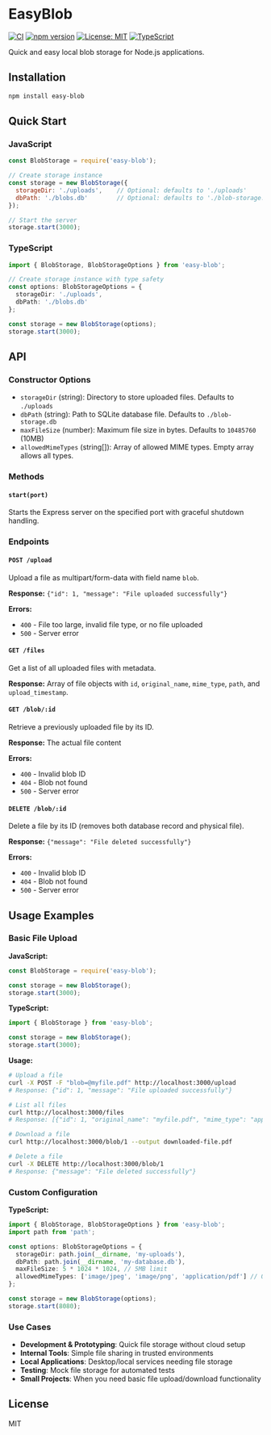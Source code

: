 # EasyBlob

[![CI](https://github.com/jesselpalmer/easy-blob/actions/workflows/ci.yml/badge.svg)](https://github.com/jesselpalmer/easy-blob/actions/workflows/ci.yml)
[![npm version](https://badge.fury.io/js/easy-blob.svg)](https://www.npmjs.com/package/easy-blob)
[![License: MIT](https://img.shields.io/badge/License-MIT-yellow.svg)](https://opensource.org/licenses/MIT)
[![TypeScript](https://img.shields.io/badge/TypeScript-Ready-blue.svg)](https://www.typescriptlang.org/)

Quick and easy local blob storage for Node.js applications.

## Installation

```bash
npm install easy-blob
```

## Quick Start

### JavaScript

```javascript
const BlobStorage = require('easy-blob');

// Create storage instance
const storage = new BlobStorage({
  storageDir: './uploads',    // Optional: defaults to './uploads'
  dbPath: './blobs.db'        // Optional: defaults to './blob-storage.db'
});

// Start the server
storage.start(3000);
```

### TypeScript

```typescript
import { BlobStorage, BlobStorageOptions } from 'easy-blob';

// Create storage instance with type safety
const options: BlobStorageOptions = {
  storageDir: './uploads',
  dbPath: './blobs.db'
};

const storage = new BlobStorage(options);
storage.start(3000);
```

## API

### Constructor Options

- `storageDir` (string): Directory to store uploaded files. Defaults to `./uploads`
- `dbPath` (string): Path to SQLite database file. Defaults to `./blob-storage.db`
- `maxFileSize` (number): Maximum file size in bytes. Defaults to `10485760` (10MB)
- `allowedMimeTypes` (string[]): Array of allowed MIME types. Empty array allows all types.

### Methods

#### `start(port)`

Starts the Express server on the specified port with graceful shutdown handling.

### Endpoints

#### `POST /upload`

Upload a file as multipart/form-data with field name `blob`.

**Response:** `{"id": 1, "message": "File uploaded successfully"}`

**Errors:**

- `400` - File too large, invalid file type, or no file uploaded
- `500` - Server error

#### `GET /files`

Get a list of all uploaded files with metadata.

**Response:** Array of file objects with `id`, `original_name`, `mime_type`, `path`, and `upload_timestamp`.

#### `GET /blob/:id`

Retrieve a previously uploaded file by its ID.

**Response:** The actual file content

**Errors:**

- `400` - Invalid blob ID
- `404` - Blob not found
- `500` - Server error

#### `DELETE /blob/:id`

Delete a file by its ID (removes both database record and physical file).

**Response:** `{"message": "File deleted successfully"}`

**Errors:**

- `400` - Invalid blob ID
- `404` - Blob not found
- `500` - Server error

## Usage Examples

### Basic File Upload

**JavaScript:**

```javascript
const BlobStorage = require('easy-blob');

const storage = new BlobStorage();
storage.start(3000);
```

**TypeScript:**

```typescript
import { BlobStorage } from 'easy-blob';

const storage = new BlobStorage();
storage.start(3000);
```

**Usage:**

```bash
# Upload a file
curl -X POST -F "blob=@myfile.pdf" http://localhost:3000/upload
# Response: {"id": 1, "message": "File uploaded successfully"}

# List all files
curl http://localhost:3000/files
# Response: [{"id": 1, "original_name": "myfile.pdf", "mime_type": "application/pdf", ...}]

# Download a file
curl http://localhost:3000/blob/1 --output downloaded-file.pdf

# Delete a file
curl -X DELETE http://localhost:3000/blob/1
# Response: {"message": "File deleted successfully"}
```

### Custom Configuration

**TypeScript:**

```typescript
import { BlobStorage, BlobStorageOptions } from 'easy-blob';
import path from 'path';

const options: BlobStorageOptions = {
  storageDir: path.join(__dirname, 'my-uploads'),
  dbPath: path.join(__dirname, 'my-database.db'),
  maxFileSize: 5 * 1024 * 1024, // 5MB limit
  allowedMimeTypes: ['image/jpeg', 'image/png', 'application/pdf'] // Only allow specific types
};

const storage = new BlobStorage(options);
storage.start(8080);
```

### Use Cases

- **Development & Prototyping**: Quick file storage without cloud setup
- **Internal Tools**: Simple file sharing in trusted environments
- **Local Applications**: Desktop/local services needing file storage
- **Testing**: Mock file storage for automated tests
- **Small Projects**: When you need basic file upload/download functionality

## License

MIT
